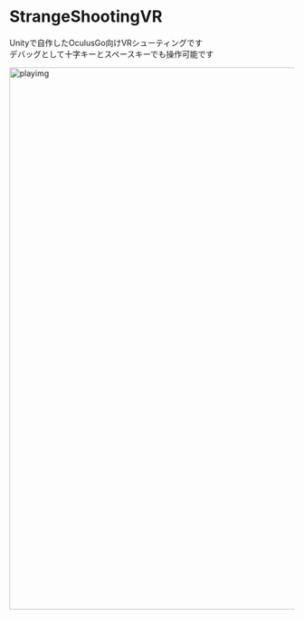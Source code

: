 # StrangeShootingVR

Unityで自作したOculusGo向けVRシューティングです  
デバッグとして十字キーとスペースキーでも操作可能です


<img width="960" alt="playimg" src="https://user-images.githubusercontent.com/45159295/49508630-83029e00-f8c6-11e8-9c2d-60ea00b3b7c2.png">

